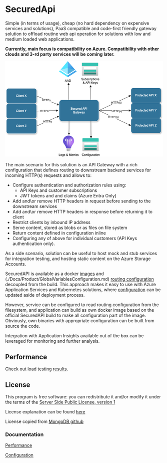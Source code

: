# SecuredApi

Simple (in terms of usage), cheap (no hard dependency on expensive services and solutions), PaaS compatible and code-first friendly gateway solution to offload routine web api operation for solutions with low and medium loaded web applications.

__Currently, main focus is compatibility on Azure. Compatibility with other clouds and 3-rd party services will be coming later.__

![](./Docs/Img/birdseye.png)

The main scenario for this solution is an API Gateway with a rich configuration that defines routing to downstream backend services for incoming HTTP(s) requests and allows to:
* Configure authentication and authorization rules using:
    * API Keys and customer subscriptions
    * JWT tokens and and claims (Azure Entra Only)
* Add and\or remove HTTP headers in request before sending to the downstream services
* Add and\or remove HTTP headers in response before returning it to client
* Restrict clients by inbound IP address
* Serve content, stored as blobs or as files on file system
* Return content defined in configuration inline
* Configuring any of above for individual customers (API Keys authentication only).

As a side scenario, solution can be useful to host mock and stub services for integration testing, and hosting static content on the Azure Storage Accounts.

SecuredAPI is available as a docker [images](https://hub.docker.com/repository/docker/pkruglov/securedapi.gateway) and (./Docs/Product/GlobalVariablesConfiguration.md) [routing configuration](./Docs/Product/RoutingConfiguration.md) decoupled from the build. This approach makes it easy to use with Azure Application Services and Kubernetes solutions, where [configuration](./Docs/Product/Configuration.md) can be updated aside of deployment process.

However, service can be configured to read routing configuration from the filesystem, and application can build as own docker image based on the official SecuredAPI build to make all configuration part of the image. Obviously, own binaries with appropriate configuration can be built from source the code.

Integration with Application Insights available out of the box can be leveraged for monitoring and further analysis.

## Performance
Check out load testing [results](./Docs/Product/Performance.md). 

## License
This program is free software: you can redistribute it and/or modify it under the terms of the [Server Side Public License, version 1](./LICENSE.txt)

License explanation can be found [here](https://www.mongodb.com/licensing/server-side-public-license/faq)

License copied from [MongoDB github](https://github.com/mongodb/mongo/blob/master/LICENSE-Community.txt)

### Documentation
[Performance](./Docs/Product/Performance.md)

[Configuration](./Docs/Product/Configuration.md)

